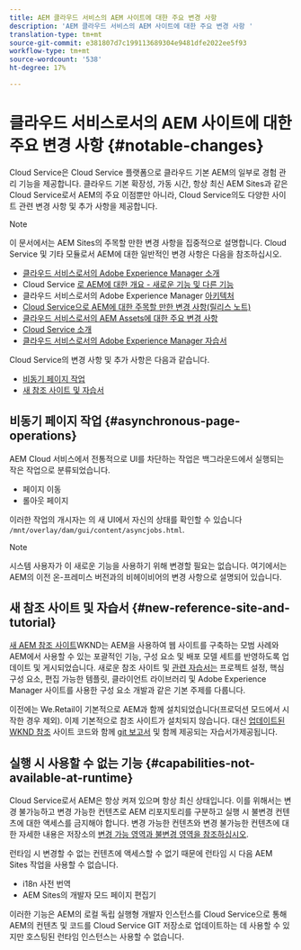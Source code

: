 ```yaml
---
title: AEM 클라우드 서비스의 AEM 사이트에 대한 주요 변경 사항
description: 'AEM 클라우드 서비스의 AEM 사이트에 대한 주요 변경 사항 '
translation-type: tm+mt
source-git-commit: e381807d7c199113689304e9481dfe2022ee5f93
workflow-type: tm+mt
source-wordcount: '538'
ht-degree: 17%

---
```



# 클라우드 서비스로서의 AEM 사이트에 대한 주요 변경 사항 {#notable-changes}

Cloud Service은 Cloud Service 플랫폼으로 클라우드 기본 AEM의 일부로 경험 관리 기능을 제공합니다. 클라우드 기본 확장성, 가동 시간, 항상 최신 AEM Sites과 같은 Cloud Service로서 AEM의 주요 이점뿐만 아니라, Cloud Service의도 다양한 사이트 관련 변경 사항 및 추가 사항을 제공합니다.

>[!NOTE]
>이 문서에서는 AEM Sites의 주목할 만한 변경 사항을 집중적으로 설명합니다. Cloud Service 및 기타 모듈로서 AEM에 대한 일반적인 변경 사항은 다음을 참조하십시오.
>
>* [클라우드 서비스로서의 Adobe Experience Manager 소개](/help/overview/introduction.md)
>* Cloud Service [로 AEM에 대한 개요 - 새로운 기능 및 다른 기능](/help/overview/what-is-new-and-different.md)
>* 클라우드 서비스로서의 Adobe Experience Manager [아키텍처](/help/core-concepts/architecture.md)
>* [Cloud Service으로 AEM에 대한 주목할 만한 변경 사항(릴리스 노트)](/help/release-notes/aem-cloud-changes.md)
>* [클라우드 서비스로서의 AEM Assets에 대한 주요 변경 사항](/help/assets/assets-cloud-changes.md)
>* [Cloud Service 소개](/help/assets/overview.md)
>* [클라우드 서비스로서의 Adobe Experience Manager 자습서](https://docs.adobe.com/content/help/en/experience-manager-learn/cloud-service/overview.html)


Cloud Service의 변경 사항 및 추가 사항은 다음과 같습니다.

* [비동기 페이지 작업](#asynchronous-page-operations)
* [새 참조 사이트 및 자습서](#new-reference-site-and-tutorial)

## 비동기 페이지 작업 {#asynchronous-page-operations}

AEM Cloud 서비스에서 전통적으로 UI를 차단하는 작업은 백그라운드에서 실행되는 작은 작업으로 분류되었습니다.

* 페이지 이동
* 롤아웃 페이지

이러한 작업의 개시자는 의 새 UI에서 자신의 상태를 확인할 수 있습니다 `/mnt/overlay/dam/gui/content/asyncjobs.html`.

>[!NOTE]
>
>시스템 사용자가 이 새로운 기능을 사용하기 위해 변경할 필요는 없습니다. 여기에서는 AEM의 이전 온-프레미스 버전과의 비헤이비어의 변경 사항으로 설명되어 있습니다.

## 새 참조 사이트 및 자습서 {#new-reference-site-and-tutorial}

[새 AEM 참조 사이트](https://wknd.site/)WKND는 AEM을 사용하여 웹 사이트를 구축하는 모범 사례와 AEM에서 사용할 수 있는 포괄적인 기능, 구성 요소 및 배포 모델 세트를 반영하도록 업데이트 및 게시되었습니다. 새로운 참조 사이트 및 [관련 자습서는](https://docs.adobe.com/content/help/en/experience-manager-learn/getting-started-wknd-tutorial-develop/overview.html) 프로젝트 설정, 핵심 구성 요소, 편집 가능한 템플릿, 클라이언트 라이브러리 및 Adobe Experience Manager 사이트를 사용한 구성 요소 개발과 같은 기본 주제를 다룹니다.

이전에는 We.Retail이 기본적으로 AEM과 함께 설치되었습니다(프로덕션 모드에서 시작한 경우 제외).  이제 기본적으로 참조 사이트가 설치되지 않습니다.  대신 [업데이트된 WKND 참조](https://github.com/adobe/aem-guides-wknd/) 사이트 코드와 함께 [git 보고서](https://docs.adobe.com/content/help/en/experience-manager-learn/getting-started-wknd-tutorial-develop/overview.html) 및 함께 제공되는 자습서가제공됩니다.

## 실행 시 사용할 수 없는 기능 {#capabilities-not-available-at-runtime}

Cloud Service로서 AEM은 항상 켜져 있으며 항상 최신 상태입니다. 이를 위해서는 변경 불가능하고 변경 가능한 컨텐츠로 AEM 리포지토리를 구분하고 실행 시 불변경 컨텐츠에 대한 액세스를 금지해야 합니다. 변경 가능한 컨텐츠와 변경 불가능한 컨텐츠에 대한 자세한 내용은 저장소의 [변경 가능 영역과 불변경 영역을 참조하십시오](/help/implementing/developing/introduction/aem-project-content-package-structure.md#mutable-vs-immutable).

런타임 시 변경할 수 없는 컨텐츠에 액세스할 수 없기 때문에 런타임 시 다음 AEM Sites 작업을 사용할 수 없습니다.

* i18n 사전 번역
* AEM Sites의 개발자 모드 페이지 편집기

이러한 기능은 AEM의 로컬 독립 실행형 개발자 인스턴스를 Cloud Service으로 통해 AEM의 컨텐츠 및 코드를 Cloud Service GIT 저장소로 업데이트하는 데 사용할 수 있지만 호스팅된 런타임 인스턴스는 사용할 수 없습니다.

